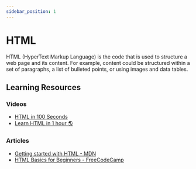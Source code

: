 ```yaml
---
sidebar_position: 1
---
```


# HTML

HTML (HyperText Markup Language) is the code that is used to structure a web page and its content. For example, content could be structured within a set of paragraphs, a list of bulleted points, or using images and data tables.

## Learning Resources

### Videos

-   [HTML in 100 Seconds](https://www.youtube.com/watch?v=ok-plXXHlWw)
-   [Learn HTML in 1 hour 🌎](https://www.youtube.com/watch?v=HD13eq_Pmp8)

### Articles

-   [Getting started with HTML - MDN](https://developer.mozilla.org/en-US/docs/Learn/HTML/Introduction_to_HTML/Getting_started)
-   [HTML Basics for Beginners - FreeCodeCamp](https://www.freecodecamp.org/news/html-basics-for-beginners)
